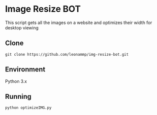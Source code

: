 # Image Resize BOT
This script gets all the images on a website and optimizes their width for desktop viewing


## Clone
```
git clone https://github.com/leonammp/img-resize-bot.git
```

## Environment
Python 3.x


## Running
```
python optimizeIMG.py
```
